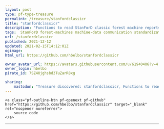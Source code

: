 ```yaml
---
layout: post
type: pf-type-treasure
permalink: /treasure/stanfordclassicr
title: "stanfordclassicr"
description: "Functions to read StanForD classic forest machine reports"
tags:  StanForD forest-machines machine-data communication standardization
url: /stanfordclassicr
published: 2021-12-12
updated: 2021-02-15T14:12:01Z
ogimage: 
html_url: https://github.com/hbelbo/stanfordclassicr

owner_avatar_url: https://avatars.githubusercontent.com/u/61940406?v=4
owner_login: hbelbo
pirate_id: 7SZ4Ojghsbd3TuZarR8xg

sharing:
    mastodon: "Treasure discovered: stanfordclassicr, Functions to read StanForD classic forest machine reports"
---
```


<div class="text-center">

    
    <a class="pf-outline-btn pf-openext pf-github" href="https://github.com/hbelbo/stanfordclassicr" target="_blank" rel="noopener noreferrer">
        source code
    </a>
    
    

    
</div>





<div class="pf-night-sky-spacer">
    <div id="pf-night-sky" data-stars="2" data-owner="hbelbo" data-repo="stanfordclassicr">
        <div id="pf-open-dialog" class="pf-meta-star pf-star-todo"></div>
        <dialog id="pf-star-dialog">
            Star this Repository to putt a smile on the Developers face.
            <br/>
            <div class="pf-row">
                <div class="pf-grow"></div>
                <div><a class="pf-unterlines" href="https://github.com/hbelbo/stanfordclassicr" target="_blank">VISIT REPOSITORY</a></div>
            </div>
        </dialog>
    </div>
</div>

<hr class="gf-seperator">

